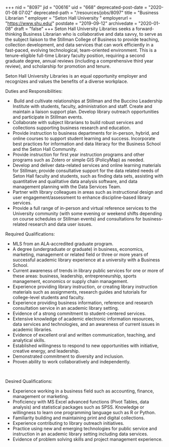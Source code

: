 +++
nid = "8097"
jid = "00616"
uid = "668"
deprecated-post-date = "2020-01-08 07:02"
deprecated-path = "/resources/jobs/8097"
title = "Business Librarian "
employer = "Seton Hall University "
employerurl = "https://www.shu.edu/"
postdate = "2019-09-12"
archivedate = "2020-01-08"
draft = "false"
+++
Seton Hall University Libraries seeks a forward-thinking Business
Librarian who is collaborative and data savvy, to serve as the subject
liaison to the Stillman College of Business to provide teaching,
collection development, and data services that can work efficiently in a
fast-paced, evolving technological, team-oriented environment. This is a
tenure-eligible full-time Library faculty position, requiring a second
graduate degree, annual reviews (including a comprehensive third year
review), and scholarship for promotion and tenure.

Seton Hall University Libraries is an equal opportunity employer and
recognizes and values the benefits of a diverse workplace.

Duties and Responsibilities:

-    Build and cultivate relationships at Stillman and the Buccino
    Leadership Institute with students, faculty, administration and
    staff. Create and maintain a liaison support plan. Develop library
    outreach opportunities and participate in Stillman events.
-   Collaborate with subject librarians to build robust services and
    collections supporting business research and education.
-   Provide instruction to business departments for in-person, hybrid,
    and online courses to support student learning and success.
    Incorporate best practices for information and data literacy for the
    Business School and the Seton Hall Community.
-   Provide instruction for first year instruction programs and other
    programs such as Zotero or simple GIS (PolicyMap) as needed.
-   Develop and deliver data-related services and online learning
    materials for Stillman; provide consultative support for the data
    related needs of Seton Hall faculty and students, such as finding
    data sets, assisting with quantitative and qualitative data analysis
    software, and data management planning with the Data Services Team.
-   Partner with library colleagues in areas such as instructional
    design and user engagement/assessment to enhance discipline-based
    library services.
-   Provide a full range of in-person and virtual reference services to
    the University community (with some evening or weekend shifts
    depending on course schedules or Stillman events) and consultations
    for business-related research and data user issues.
  
Required Qualifications:

-   MLS from an ALA-accredited graduate program.
-   A degree (undergraduate or graduate) in business, economics,
    marketing, management or related field or three or more years of
    successful academic library experience at a university with a
    Business School.
-   Current awareness of trends in library public services for one or
    more of these areas: business, leadership, entrepreneurship, sports
    management, economics or supply chain management.
-   Experience providing library instruction, or creating library
    instruction materials such as assignments, research guides and
    tutorials for college-level students and faculty.
-   Experience providing business information, reference and research
    consultation service in an academic library setting.
-   Evidence of a strong commitment to student-centered services.
-   Extensive knowledge of academic electronic information resources,
    data services and technologies, and an awareness of current issues
    in academic libraries.
-   Evidence of excellent oral and written communication, teaching, and
    analytical skills.
-   Established willingness to respond to new opportunities with
    initiative, creative energy, and leadership.
-   Demonstrated commitment to diversity and inclusion.
-   Proven ability to work collaboratively and independently.

 

Desired Qualifications:

-   Experience working in a business field such as accounting, finance,
    management or marketing.
-   Proficiency with MS Excel advanced functions (Pivot Tables, data
    analysis) and statistical packages such as SPSS. Knowledge or
    willingness to learn one programming language such as R or Python.
-   Familiarity building and maintaining print and digital collections.
-   Experience contributing to library outreach initiatives.
-   Practice using new and emerging technologies for public service and
    instruction in an academic library setting including data services.
-   Evidence of problem solving skills and project management
    experience.
